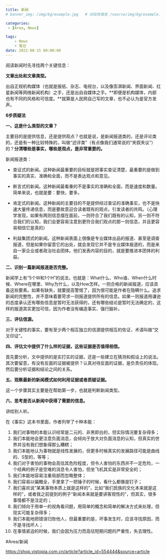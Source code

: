 ```yaml
---
title: 新闻
# banner_img: /img/bg/example.jpg   # 对应存放在 /source/img/bg/example.jpg

categories:
 - [Area, News]

tags:
    - News
    - 笔记
date: 2022-08-15 00:00:00
---
```


阅读新闻时先寻找两个关键信息：

**文章出处和文章类型。**

出自正规机构媒体（也就是报纸、杂志、电视台，以及像澎湃新闻、界面新闻、红星新闻等网络新闻机构）之手，还是出自自媒体之手。**即便是机构媒体，内部也有不同的风格和可信度。**就算是人民网自己写的文章，也不必认为是官方发声。

**6步质疑法**

**一、这是什么类型的文章？**

主要目的是提供信息，还是提供观点？也就是说，是新闻报道类的，还是评论类的，还是有一种比较特殊的，叫做“述评类”（有点像我们通常说的“夹叙夹议”）的？**分清哪些是事实，哪些是观点，是非常重要的。**

新闻报道类：

-   查证式的新闻。这种新闻最重要的目标就是把事实查证清楚，最重要的是做到事实的真实、准确和全面，而不是表达观点和意见。
    
-   断言式的新闻。这种新闻最看重的不是事实的准确和全面，而是速度和数量。简单来说，也就是要：要快，要多。
    
-   肯定式的新闻。这种新闻的主要目的不是提供经过查证的准确事实，也不是快速大量传递信息，而是要故意迎合读者既有的观点，引发读者的共鸣。（心理学发现，如果有两则信息摆在面前，一则符合了我们既有的认知，另一则不符合我们的认知，我们会更容易注意到更符合我们观点的那一则信息，并且更容易相信它是真的）
    
-   利益集团式的新闻。这种新闻表面上很像是专业媒体出品的报道、甚至是调查报道，但是如果你留意它的出处，就会发现它并不是专业媒体报道的，而是来自一家企业或者政治社会团体。他们发表内容的目的，就是要推进本团体的利益。
    

**二、识别一篇新闻报道是否完整。**

新闻学上有“5个W和1个H”的说法，也就是：What什么、Who谁、When什么时候、Where在哪里、Why为什么，以及How怎样。一则合格的新闻报道，应该具备这些要素。如果有缺失，就要提高警惕了，因为很可能是作者在隐瞒什么。追求新闻的完整性，并不意味着要苛求一则报道提供所有的信息。如果一则报道用谦逊的态度承认还有哪些信息是暂时无法获得的，还有哪些结论是暂时无法确定的，这样的报道其实更加可信，因为作者没有编造事实、强行脑补。

**三、评估信源。**

对于关键性的事实，要有至少两个相互独立的信源提供相互的佐证，术语叫做“交叉印证”。

**四、评估文中提供了什么样的证据，这些证据是否值得相信。**

首先要分析，文中提供的是实打实的证据，还是一些建立在猜测和假设上的说法。其次要留意，有没有反面的证据被提供？认真对待反面的证据，是负责任的体现。然后要分析证据和结论之间的关系。

**五、观察最新的新闻模式如何利用证据或者质疑证据。**

这一个步骤其实主要是在帮助第一步，也就是判断新闻类型。

**六、思考是否从新闻中获得了需要的信息。**

讲给别人听。


在《事实》这本书里面，作者列举了十种本能：

1. 我们对事物的本能认识经常是二元的、非黑即白的，但实际情况要复杂得多；
2. 我们本能地会更注意负面消息，会倾向于放大对负面消息的认知，但真实的世界并没有我们想象得那么糟糕；
3. 我们本能地认为事物就是线性发展的，但更多时候真实的发展路径可能是曲线的、S型的，等等；
4. 我们对于害怕的事物会高估其危险程度，但令人害怕的东西并不一定危险，一个经典的例子是空难的消息令人害怕，但坐飞机其实是非常安全的；
5. 我们本能地容易注重局部而忽略整体；
6. 我们容易以偏概全，手里拿了一把锤子的时候，看什么都像是钉子；
7. 我们喜欢说“某某事物本质上就是这样的”，比如“我们民族的文化本来就是这样的”，或者我之前提到的例子“新闻本来就是要讲客观性的”，但其实，很多事情都不是注定的；
8. 我们倾向于用单一的视角看问题，用简单的概念和简单的解决方式来处理，但现实可能复杂得多；
9. 我们本能地把错误归咎他人，但最重要的是，坏事发生时，应该寻找原因，而不是寻找坏人；
10. 在事情紧迫的时候，我们会因为压力而高估短期问题的严重性，失去理性。

#Area/新闻

https://shop.vistopia.com.cn/article?article_id=554444&source=article